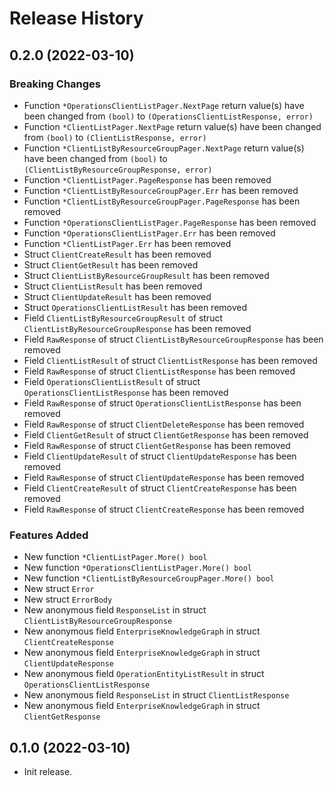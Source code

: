 # Release History

## 0.2.0 (2022-03-10)
### Breaking Changes

- Function `*OperationsClientListPager.NextPage` return value(s) have been changed from `(bool)` to `(OperationsClientListResponse, error)`
- Function `*ClientListPager.NextPage` return value(s) have been changed from `(bool)` to `(ClientListResponse, error)`
- Function `*ClientListByResourceGroupPager.NextPage` return value(s) have been changed from `(bool)` to `(ClientListByResourceGroupResponse, error)`
- Function `*ClientListPager.PageResponse` has been removed
- Function `*ClientListByResourceGroupPager.Err` has been removed
- Function `*ClientListByResourceGroupPager.PageResponse` has been removed
- Function `*OperationsClientListPager.PageResponse` has been removed
- Function `*OperationsClientListPager.Err` has been removed
- Function `*ClientListPager.Err` has been removed
- Struct `ClientCreateResult` has been removed
- Struct `ClientGetResult` has been removed
- Struct `ClientListByResourceGroupResult` has been removed
- Struct `ClientListResult` has been removed
- Struct `ClientUpdateResult` has been removed
- Struct `OperationsClientListResult` has been removed
- Field `ClientListByResourceGroupResult` of struct `ClientListByResourceGroupResponse` has been removed
- Field `RawResponse` of struct `ClientListByResourceGroupResponse` has been removed
- Field `ClientListResult` of struct `ClientListResponse` has been removed
- Field `RawResponse` of struct `ClientListResponse` has been removed
- Field `OperationsClientListResult` of struct `OperationsClientListResponse` has been removed
- Field `RawResponse` of struct `OperationsClientListResponse` has been removed
- Field `RawResponse` of struct `ClientDeleteResponse` has been removed
- Field `ClientGetResult` of struct `ClientGetResponse` has been removed
- Field `RawResponse` of struct `ClientGetResponse` has been removed
- Field `ClientUpdateResult` of struct `ClientUpdateResponse` has been removed
- Field `RawResponse` of struct `ClientUpdateResponse` has been removed
- Field `ClientCreateResult` of struct `ClientCreateResponse` has been removed
- Field `RawResponse` of struct `ClientCreateResponse` has been removed

### Features Added

- New function `*ClientListPager.More() bool`
- New function `*OperationsClientListPager.More() bool`
- New function `*ClientListByResourceGroupPager.More() bool`
- New struct `Error`
- New struct `ErrorBody`
- New anonymous field `ResponseList` in struct `ClientListByResourceGroupResponse`
- New anonymous field `EnterpriseKnowledgeGraph` in struct `ClientCreateResponse`
- New anonymous field `EnterpriseKnowledgeGraph` in struct `ClientUpdateResponse`
- New anonymous field `OperationEntityListResult` in struct `OperationsClientListResponse`
- New anonymous field `ResponseList` in struct `ClientListResponse`
- New anonymous field `EnterpriseKnowledgeGraph` in struct `ClientGetResponse`


## 0.1.0 (2022-03-10)

- Init release.